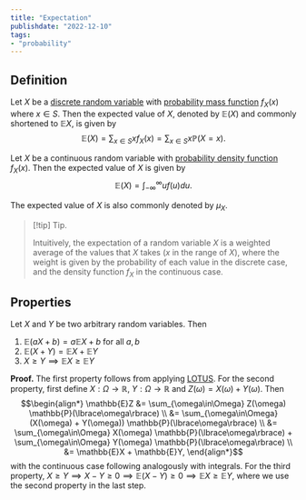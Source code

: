 ```yaml
---
title: "Expectation"
publishdate: "2022-12-10"
tags:
- "probability"
---
```


## Definition
Let $X$ be a [discrete random variable](statistics/random-variable.md) with [probability mass function](statistics/probability-mass-function.md) $f_X(x)$ where $x \in S$. Then the expected value of $X$, denoted by $\mathbb{E}(X)$ and commonly shortened to $\mathbb{E}X$, is given by
$$\mathbb{E}(X) = \sum_{x \in S} xf_X(x) = \sum_{x \in S} x\mathbb{P}(X = x).$$

Let $X$ be a continuous random variable with [probability density function](statistics/probability-density-function.md) $f_X(x)$. Then the expected value of $X$ is given by
$$\mathbb{E}(X) = \int_{-\infty}^\infty uf(u)du.$$

The expected value of $X$ is also commonly denoted by $\mu_X$.

> [!tip] Tip.
> 
> Intuitively, the expectation of a random variable $X$ is a weighted average of the values that $X$ takes ($x$ in the range of $X$), where the weight is given by the probability of each value in the discrete case, and the density function $f_X$ in the continuous case.

## Properties
Let $X$ and $Y$ be two arbitrary random variables. Then
1. $\mathbb{E}(aX + b) = a\mathbb{E}X + b$ for all $a, b$
2. $\mathbb{E}(X + Y) = \mathbb{E}X + \mathbb{E}Y$
3. $X \geq Y \implies \mathbb{E}X \geq \mathbb{E}Y$

**Proof.** The first property follows from applying [LOTUS](statistics/law-of-the-unconscious-statistician.md). For the second property, first define $X: \Omega \to \mathbb{R}$, $Y: \Omega \to \mathbb{R}$ and $Z(\omega) = X(\omega) + Y(\omega)$. Then
$$\begin{align*}
\mathbb{E}Z &= \sum_{\omega\in\Omega} Z(\omega) \mathbb{P}(\lbrace\omega\rbrace) \\
&= \sum_{\omega\in\Omega} (X(\omega) + Y(\omega)) \mathbb{P}(\lbrace\omega\rbrace) \\
&= \sum_{\omega\in\Omega} X(\omega) \mathbb{P}(\lbrace\omega\rbrace) + \sum_{\omega\in\Omega} Y(\omega) \mathbb{P}(\lbrace\omega\rbrace) \\
&= \mathbb{E}X + \mathbb{E}Y,
\end{align*}$$
with the continuous case following analogously with integrals. For the third property, $X \geq Y \implies X - Y \geq 0 \implies \mathbb{E}(X - Y) \geq 0 \implies \mathbb{E}X \geq \mathbb{E}Y$, where we use the second property in the last step.
